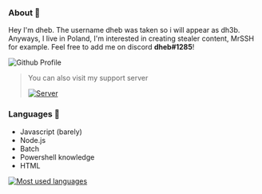 ### About 🚀
Hey I'm dheb. The username dheb was taken so i will appear as dh3b. Anyways, I live in Poland, I'm interested in creating stealer content, MrSSH for example. Feel free to add me on discord **dheb#1285**!

![Github Profile](https://github-readme-stats.vercel.app/api?username=dh3b&show_icons=true&theme=radical)

> You can also visit my support server
> 
> <a href="https://discord.gg/QYxttzVd7N" rel="Discord Server">![Server](https://img.shields.io/discord/907726035099996160.svg?label=Discord&amp;colorB=7289DA)</a>

### Languages 🎯
- Javascript (barely)
- Node.js
- Batch
- Powershell knowledge
- HTML

[![Most used languages](https://github-readme-stats.vercel.app/api/top-langs/?username=dh3b)](https://github.com/dh3b/MrSSH)
